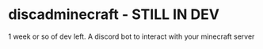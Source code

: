 # discadminecraft - STILL IN DEV
1 week or so of dev left.
A discord bot to interact with your minecraft server
